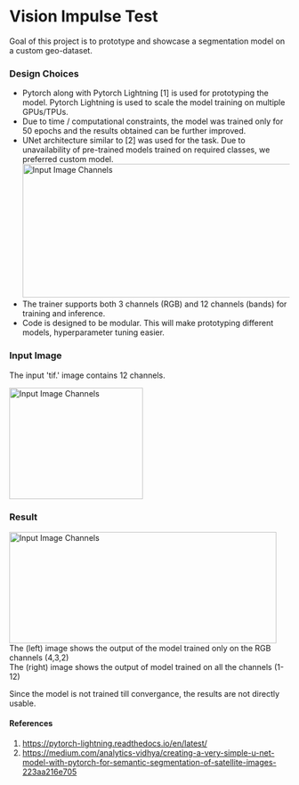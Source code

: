 # Vision Impulse Test

Goal of this project is to prototype and showcase a segmentation model on a custom geo-dataset. 

### Design Choices
* Pytorch along with Pytorch Lightning [1] is used for prototyping the model. 
  Pytorch Lightning is used to scale the model training on multiple GPUs/TPUs.        
* Due to time / computational constraints, the model was trained only for 50 epochs and the results obtained can be further improved.
* UNet architecture similar to [2] was used for the task. Due to unavailability of pre-trained models trained on required classes, we preferred custom model.
  <img width="640" height="240" src="https://github.com/njanirudh/Vision-Impulse-Test/blob/feature-segmentation/assets/unet_architecture.png" title="Input Image Channels">
* The trainer supports both 3 channels (RGB) and 12 channels (bands) for training and inference.
* Code is designed to be modular. This will make prototyping different models, hyperparameter tuning easier.  

### Input Image
The input 'tif.' image contains 12 channels.  

<img width="240" height="200" src="https://github.com/njanirudh/Vision-Impulse-Test/blob/feature-segmentation/assets/12_img_collage.png" title="Input Image Channels">

### Result
<img width="480" height="200" src="https://github.com/njanirudh/Vision-Impulse-Test/blob/feature-segmentation/assets/results.png" title="Input Image Channels">
The (left) image shows the output of the model trained only on the RGB channels (4,3,2)    <br />
The (right) image shows the output of model trained on all the channels (1-12)

Since the model is not trained till convergance, the results are not directly usable.

#### References
1. https://pytorch-lightning.readthedocs.io/en/latest/
1. https://medium.com/analytics-vidhya/creating-a-very-simple-u-net-model-with-pytorch-for-semantic-segmentation-of-satellite-images-223aa216e705
